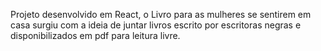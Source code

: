 <img src='https://ik.imagekit.io/imageslenny/tr:w-1366,h-634,cm-extract,x-0,y-134/Captura_de_tela_de_2021-01-22_08-01-19_ycmniAamb.png' alt=''>


Projeto desenvolvido em React, o Livro para as mulheres se sentirem em casa surgiu com a ideia de juntar livros escrito por escritoras negras e disponibilizados em pdf para leitura livre.
